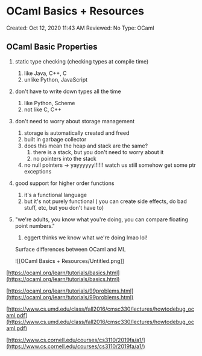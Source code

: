 # OCaml Basics + Resources

Created: Oct 12, 2020 11:43 AM
Reviewed: No
Type: OCaml

## OCaml Basic Properties

1. static type checking (checking types at compile time) 
    1. like Java, C++, C
    2. unlike Python, JavaScript
2. don't have to write down types all the time 
    1. like Python, Scheme
    2. not like C, C++
3. don't need to worry about storage management
    1. storage is automatically created and freed
    2. built in garbage collector 
    3. does this mean the heap and stack are the same? 
        1. there is a stack, but you don't need to worry about it 
        2. no pointers into the stack 
    4. no null pointers → yayyyyyy!!!!!! watch us still somehow get some ptr exceptions
4. good support for higher order functions
    1. it's a functional language
    2. but it's not purely functional ( you can create side effects, do bad stuff, etc, but you don't have to)
5. "we're adults, you know what you're doing, you can compare floating point numbers." 
    1. eggert thinks we know what we're doing lmao lol!

    Surface differences between OCaml and ML

    ![[OCaml Basics + Resources/Untitled.png]]

[https://ocaml.org/learn/tutorials/basics.html](https://ocaml.org/learn/tutorials/basics.html)

[https://ocaml.org/learn/tutorials/99problems.html](https://ocaml.org/learn/tutorials/99problems.html)

[https://www.cs.umd.edu/class/fall2016/cmsc330/lectures/howtodebug_ocaml.pdf](https://www.cs.umd.edu/class/fall2016/cmsc330/lectures/howtodebug_ocaml.pdf)

[https://www.cs.cornell.edu/courses/cs3110/2019fa/a1/](https://www.cs.cornell.edu/courses/cs3110/2019fa/a1/)